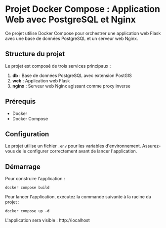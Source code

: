 # Projet Docker Compose : Application Web avec PostgreSQL et Nginx

Ce projet utilise Docker Compose pour orchestrer une application web Flask avec une base de données PostgreSQL et un serveur web Nginx.

## Structure du projet

Le projet est composé de trois services principaux :

1. **db** : Base de données PostgreSQL avec extension PostGIS
2. **web** : Application web Flask
3. **nginx** : Serveur web Nginx agissant comme proxy inverse

## Prérequis

- Docker
- Docker Compose

## Configuration

Le projet utilise un fichier `.env` pour les variables d'environnement. Assurez-vous de le configurer correctement avant de lancer l'application.

## Démarrage

Pour construire l'application :

`docker compose build`

Pour lancer l'application, exécutez la commande suivante à la racine du projet :

`docker compose up -d`

L'application sera visible : http://localhost